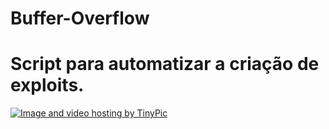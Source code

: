 # Buffer-Overflow
# Script para automatizar a criação de exploits.


<a href="http://pt-br.tinypic.com?ref=2yv9o4p" target="_blank"><img src="http://i64.tinypic.com/2yv9o4p.png" border="0" alt="Image and video hosting by TinyPic"></a>
